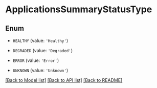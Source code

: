 # ApplicationsSummaryStatusType


## Enum

* `HEALTHY` (value: `'Healthy'`)

* `DEGRADED` (value: `'Degraded'`)

* `ERROR` (value: `'Error'`)

* `UNKNOWN` (value: `'Unknown'`)

[[Back to Model list]](../README.md#documentation-for-models) [[Back to API list]](../README.md#documentation-for-api-endpoints) [[Back to README]](../README.md)


